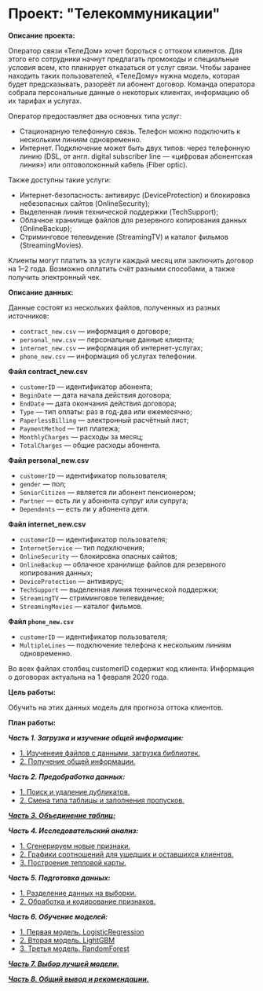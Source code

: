 # Проект: "Телекоммуникации"

**Описание проекта:**

Оператор связи «ТелеДом» хочет бороться с оттоком клиентов. Для этого его сотрудники начнут предлагать промокоды и специальные условия всем, кто планирует отказаться от услуг связи. Чтобы заранее находить таких пользователей, «ТелеДому» нужна модель, которая будет предсказывать, разорвёт ли абонент договор. Команда оператора собрала персональные данные о некоторых клиентах, информацию об их тарифах и услугах.

Оператор предоставляет два основных типа услуг: 
- Стационарную телефонную связь. Телефон можно подключить к нескольким линиям одновременно.
- Интернет. Подключение может быть двух типов: через телефонную линию (DSL, от англ. digital subscriber line — «цифровая абонентская линия») или оптоволоконный кабель (Fiber optic).

Также доступны такие услуги:
- Интернет-безопасность: антивирус (DeviceProtection) и блокировка небезопасных сайтов (OnlineSecurity);
- Выделенная линия технической поддержки (TechSupport);
- Облачное хранилище файлов для резервного копирования данных (OnlineBackup);
- Стриминговое телевидение (StreamingTV) и каталог фильмов (StreamingMovies).

Клиенты могут платить за услуги каждый месяц или заключить договор на 1–2 года. Возможно оплатить счёт разными способами, а также получить электронный чек.

**Описание данных:**

Данные состоят из нескольких файлов, полученных из разных источников:

- `contract_new.csv` — информация о договоре;
- `personal_new.csv` — персональные данные клиента;
- `internet_new.csv` — информация об интернет-услугах;
- `phone_new.csv` — информация об услугах телефонии.

**Файл contract_new.csv**

- `customerID` — идентификатор абонента;
- `BeginDate` — дата начала действия договора;
- `EndDate` — дата окончания действия договора;
- `Type` — тип оплаты: раз в год-два или ежемесячно;
- `PaperlessBilling` — электронный расчётный лист;
- `PaymentMethod` — тип платежа;
- `MonthlyCharges` — расходы за месяц;
- `TotalCharges` — общие расходы абонента.

**Файл personal_new.csv**

- `customerID` — идентификатор пользователя;
- `gender` — пол;
- `SeniorCitizen` — является ли абонент пенсионером;
- `Partner` — есть ли у абонента супруг или супруга;
- `Dependents` — есть ли у абонента дети.

**Файл internet_new.csv**

- `customerID` — идентификатор пользователя;
- `InternetService` — тип подключения;
- `OnlineSecurity` — блокировка опасных сайтов;
- `OnlineBackup` — облачное хранилище файлов для резервного копирования данных;
- `DeviceProtection` — антивирус;
- `TechSupport` — выделенная линия технической поддержки;
- `StreamingTV` — стриминговое телевидение;
- `StreamingMovies` — каталог фильмов.

**Файл `phone_new.csv`**

- `customerID` — идентификатор пользователя;
- `MultipleLines` — подключение телефона к нескольким линиям одновременно.

Во всех файлах столбец customerID содержит код клиента. Информация о договорах актуальна на 1 февраля 2020 года.

**Цель работы:**

Обучить на этих данных модель для прогноза оттока клиентов.

**План работы:**

***Часть 1. Загрузка и изучение общей информации:***
* [1. Изученеие файлов с данными, загрузка библиотек.](#info1)
* [2. Получение общей информации.](#info2)

***Часть 2. Предобработка данных:***
* [1. Поиск и удаление дубликатов.](#preparation1)
* [2. Смена типа таблицы и заполнения пропусков.](#preparation2)

***[Часть 3. Объединение таблиц:](#union)***

***Часть 4. Исследовательский анализ:***
* [1. Сгенерируем новые признаки.](#generation)
* [2. Графики соотношений для ушедших и оставшихся клиентов.](#charts)
* [3. Построение тепловой карты.](#correlation)

***Часть 5. Подготовка данных:***
* [1. Разделение данных на выборки.](#split)
* [2. Обработка и кодирование признаков.](#metrics)

***Часть 6. Обучение моделей:***
* [1. Первая модель. LogisticRegression](#model1)
* [2. Вторая модель. LightGBM](#model2)
* [3. Третья модель. RandomForest](#model3)

***[Часть 7. Выбор лучшей модели.](#best)***

***[Часть 8. Общий вывод и рекомендации.](#conclusion)***
